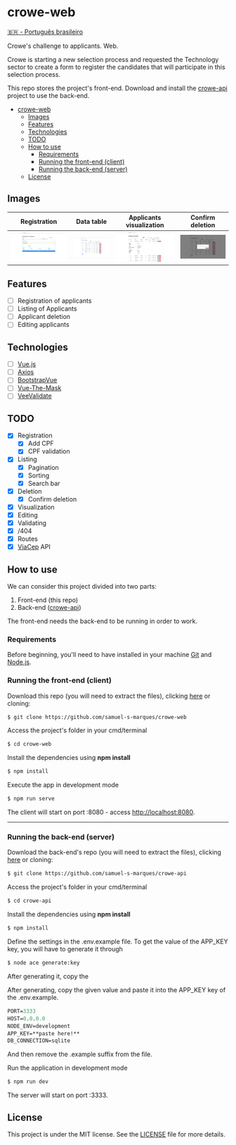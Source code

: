 # crowe-web

[🇧🇷 - Português brasileiro](./README.md)

Crowe's challenge to applicants. Web.

Crowe is starting a new selection process and requested the Technology sector to create a form to register the candidates that will participate in this selection process.

This repo stores the project's front-end. Download and install the [crowe-api](https://github.com/samuel-s-marques/crowe-api) project to use the back-end.

<!--ts-->
- [crowe-web](#crowe-web)
	- [Images](#images)
	- [Features](#features)
	- [Technologies](#technologies)
	- [TODO](#todo)
	- [How to use](#how-to-use)
		- [Requirements](#requirements)
		- [Running the front-end (client)](#running-the-front-end-client)
		- [Running the back-end (server)](#running-the-back-end-server)
	- [License](#license)
<!--te-->

## Images
|  Registration | Data table | Applicants visualization | Confirm deletion 
|:-----------------:|:---------------:|:-----------------:|:---------------:|
| ![registration](cadastro.png) | ![data table](tabela.png) | ![applicants visualization](visualizacao_dados.png) | ![confirm deletion](confirmar_delete.png)

## Features
- [ ] Registration of applicants
- [ ] Listing of Applicants
- [ ] Applicant deletion
- [ ] Editing applicants

## Technologies
- [ ] [Vue.js](https://vuejs.org/)
- [ ] [Axios](https://github.com/axios/axios)
- [ ] [BootstrapVue](https://bootstrap-vue.org/)
- [ ] [Vue-The-Mask](https://github.com/vuejs-tips/vue-the-mask)
- [ ] [VeeValidate](https://vee-validate.logaretm.com/v3/)

## TODO
- [x] Registration
  - [x] Add CPF
  - [x] CPF validation
- [x] Listing
  - [x] Pagination
  - [x] Sorting
  - [x] Search bar
- [x] Deletion
  - [x] Confirm deletion
- [x] Visualization
- [x] Editing
- [x] Validating
- [x] /404
- [x] Routes
- [x] [ViaCep](https://viacep.com.br/) API

## How to use
We can consider this project divided into two parts:
1. Front-end (this repo)
2. Back-end ([crowe-api](https://github.com/samuel-s-marques/crowe-api))

The front-end needs the back-end to be running in order to work.

### Requirements
Before beginning, you'll need to have installed in your machine [Git](https://git-scm.com) and [Node.js](https://nodejs.org/en/).

### Running the front-end (client)
Download this repo (you will need to extract the files), clicking [here](https://github.com/samuel-s-marques/crowe-web/archive/refs/heads/master.zip) or cloning:

```bash
$ git clone https://github.com/samuel-s-marques/crowe-web
```

Access the project's folder in your cmd/terminal
```bash
$ cd crowe-web
```

Install the dependencies using **npm install**
```bash
$ npm install
```

Execute the app in development mode
```bash
$ npm run serve
```

The client will start on port :8080 - access [http://localhost:8080](http://localhost:8080).

-----

### Running the back-end (server)

Download the back-end's repo (you will need to extract the files), clicking [here](https://github.com/samuel-s-marques/crowe-api/archive/refs/heads/master.zip) or cloning:

```bash
$ git clone https://github.com/samuel-s-marques/crowe-api
```

Access the project's folder in your cmd/terminal
```bash
$ cd crowe-api
```

Install the dependencies using **npm install**
```bash
$ npm install
```

Define the settings in the .env.example file. To get the value of the APP_KEY key, you will have to generate it through
```bash
$ node ace generate:key
```

After generating it, copy the 

After generating, copy the given value and paste it into the APP_KEY key of the .env.example.
```cl
PORT=3333
HOST=0.0.0.0
NODE_ENV=development
APP_KEY=**paste here!**
DB_CONNECTION=sqlite
```
And then remove the .example suffix from the file.

Run the application in development mode
```bash
$ npm run dev
```

The server will start on port :3333.

## License
This project is under the MIT license. See the [LICENSE](LICENSE) file for more details.